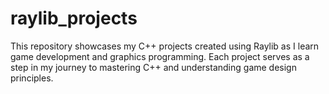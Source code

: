 # raylib_projects
This repository showcases my C++ projects created using Raylib as I learn game development and graphics programming. Each project serves as a step in my journey to mastering C++ and understanding game design principles.
